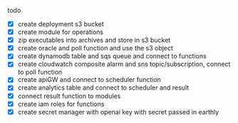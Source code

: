 todo
- [X] create deployment s3 bucket
- [X] create module for operations
- [X] zip executables into archives and store in s3 bucket
- [X] create oracle and poll function and use the s3 object
- [X] create dynamodb table and sqs queue and connect to functions
- [X] create cloudwatch composite alarm and sns topic/subscription, connect to poll function
- [X] create apiGW and connect to scheduler function
- [X] create analytics table and connect to scheduler and result
- [X] connect result function to modules
- [X] create iam roles for functions
- [X] create secret manager with openai key with secret passed in earthly
